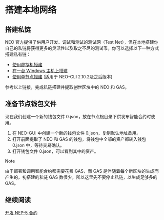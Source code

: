 # 搭建本地网络

## 搭建私链

NEO 官方提供了供用户开发、调试和测试的测试网（Test Net），但在本地搭建你自己的私链将获得更多的灵活性以及取之不尽的测试币。你可以选择以下一种方式搭建私有链：

- [使用虚拟机搭建](../../network/private-chain/private-chain.md)
- [在一台 Windows 主机上搭建](../../network/private-chain/private-chain2.md)
- [使用单节点搭建](../../network/private-chain/private-chain3.md) (适用于 NEO-CLI 2.10.2及之后版本)

参考以上链接，完成私链搭建并提取创世区块中的 NEO 和 GAS。

## 准备节点钱包文件

现在我们创建一个新的钱包文件 0.json，放在节点根目录下供发布智能合约时使用。

1. 在 NEO-GUI 中创建一个新的钱包文件 0.json，复制默认地址备用。
2. 打开前面提取了 NEO 和 GAS 的钱包，将钱包中全部的资产都转入钱包 0.json 中，等待交易确认。
3. 打开钱包文件 0.json，可以看到其中的资产。

> [!Note]
>
> 由于部署和调用智能合约都需要花费 GAS，而 GAS 是伴随着每个新区块的生成而产生的，初搭建的私链 GAS 数很少，所以这里先不要停止私链，以生成足够多的 GAS。

## 继续阅读

[开发 NEP-5 合约](develop.md)

